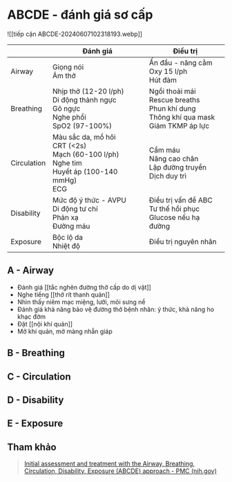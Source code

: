 # ABCDE - đánh giá sơ cấp

![[tiếp cận ABCDE-20240607102318193.webp]]


|             | Đánh giá                                                                                            | Điều trị                                                                                        |
| ----------- | --------------------------------------------------------------------------------------------------- | ----------------------------------------------------------------------------------------------- |
| Airway      | Giọng nói<br>Âm thở                                                                                 | Ấn đầu - nâng cằm<br>Oxy 15 l/ph<br>Hút đàm                                                     |
| Breathing   | Nhịp thở (12-20 l/ph)<br>Di động thành ngực<br>Gõ ngực<br>Nghe phổi<br>SpO2 (97-100%)<br>           | Ngồi thoải mái<br>Rescue breaths<br>Phun khí dung<br>Thông khí qua mask<br>Giảm TKMP áp lực<br> |
| Circulation | Màu sắc da, mồ hôi<br>CRT (<2s)<br>Mạch (60-100 l/ph)<br>Nghe tim<br>Huyết áp (100-140 mmHg)<br>ECG | Cầm máu<br>Nâng cao chân<br>Lập đường truyền<br>Dịch duy trì                                    |
| Disability  | Mức độ ý thức - AVPU<br>Di động tư chí<br>Phản xạ<br>Đường máu                                      | Điều trị vấn đề ABC<br>Tư thế hồi phục<br>Glucose nếu hạ đường                                  |
| Exposure    | Bộc lộ da<br>Nhiệt độ                                                                               | Điều trị nguyên nhân                                                                            |



## A - Airway
- Đánh giá [[tắc nghẽn đường thở cấp do dị vật]]
- Nghe tiếng [[thở rít thanh quản]]
- Nhìn thấy niêm mạc miệng, lưỡi, môi sưng nề
- Đánh giá khả năng bảo vệ đường thở bệnh nhân: ý thức, khả năng ho khạc đờm
- Đặt [[nội khí quản]]
- Mở khí quản, mở màng nhẫn giáp


## B - Breathing

## C - Circulation

## D - Disability

## E - Exposure




## Tham khảo
>  [Initial assessment and treatment with the Airway, Breathing, Circulation, Disability, Exposure (ABCDE) approach - PMC (nih.gov)](https://www.ncbi.nlm.nih.gov/pmc/articles/PMC3273374/)

